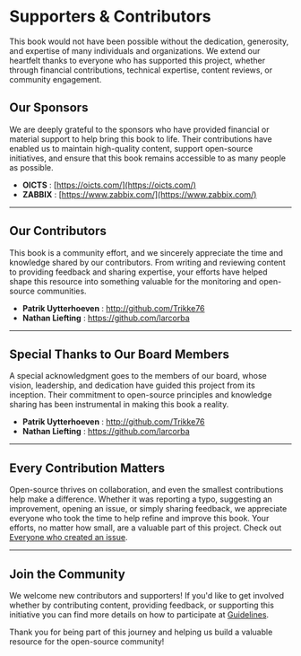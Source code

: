 # Supporters & Contributors

This book would not have been possible without the dedication, generosity, and
expertise of many individuals and organizations. We extend our heartfelt thanks
to everyone who has supported this project, whether through financial contributions,
technical expertise, content reviews, or community engagement.

## Our Sponsors

We are deeply grateful to the sponsors who have provided financial or material
support to help bring this book to life. Their contributions have enabled us to
maintain high-quality content, support open-source initiatives, and ensure that
this book remains accessible to as many people as possible.

- **OICTS** : [https://oicts.com/](https://oicts.com/)
- **ZABBIX** : [https://www.zabbix.com/](https://www.zabbix.com/)

---

## Our Contributors

This book is a community effort, and we sincerely appreciate the time and knowledge
shared by our contributors. From writing and reviewing content to providing feedback
and sharing expertise, your efforts have helped shape this resource into something
valuable for the monitoring and open-source communities.

- **Patrik Uytterhoeven** : http://github.com/Trikke76
- **Nathan Liefting** : https://github.com/larcorba

---

## Special Thanks to Our Board Members

A special acknowledgment goes to the members of our board, whose vision, leadership,
and dedication have guided this project from its inception. Their commitment to
open-source principles and knowledge sharing has been instrumental in making this
book a reality.

- **Patrik Uytterhoeven** : http://github.com/Trikke76
- **Nathan Liefting** : https://github.com/larcorba

---

## Every Contribution Matters
Open-source thrives on collaboration, and even the smallest contributions help
make a difference. Whether it was reporting a typo, suggesting an improvement,
opening an issue, or simply sharing feedback, we appreciate everyone who took
the time to help refine and improve this book. Your efforts, no matter how small,
are a valuable part of this project. Check out [Everyone who created an issue](https://github.com/penmasters/zabbix-book/issues?q=is%3Aissue%20).

---

## Join the Community
We welcome new contributors and supporters! If you'd like to get involved whether
by contributing content, providing feedback, or supporting this initiative you can
find more details on how to participate at [Guidelines](./Guidelines.md).

Thank you for being part of this journey and helping us build a valuable resource
for the open-source community!
